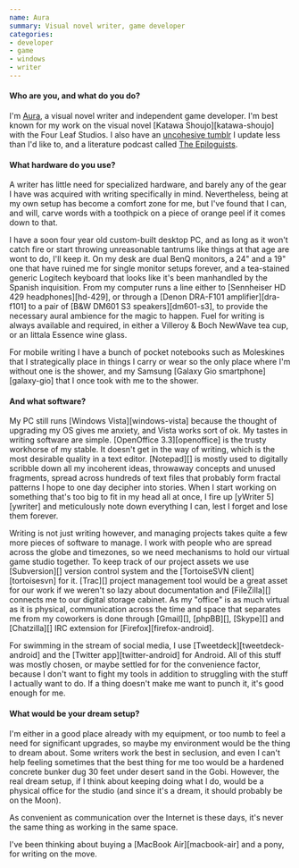 ```yaml
---
name: Aura
summary: Visual novel writer, game developer
categories:
- developer
- game
- windows
- writer
---
```


#### Who are you, and what do you do?

I'm [Aura](https://twitter.com/sharpened_C "Aura's Twitter account."), a visual novel writer and independent game developer. I'm best known for my work on the visual novel [Katawa Shoujo][katawa-shoujo] with the Four Leaf Studios. I also have an [uncohesive tumblr](http://auramart.tumblr.com/ "Aura's Tumblr site.") I update less than I'd like to, and a literature podcast called [The Epiloguists](http://epiloguists.com/ "Aura's podcast.").

#### What hardware do you use?

A writer has little need for specialized hardware, and barely any of the gear I have was acquired with writing specifically in mind. Nevertheless, being at my own setup has become a comfort zone for me, but I've found that I can, and will, carve words with a toothpick on a piece of orange peel if it comes down to that.

I have a soon four year old custom-built desktop PC, and as long as it won't catch fire or start throwing unreasonable tantrums like things at that age are wont to do, I'll keep it. On my desk are dual BenQ monitors, a 24" and a 19" one that have ruined me for single monitor setups forever, and a tea-stained generic Logitech keyboard that looks like it's been manhandled by the Spanish inquisition. From my computer runs a line either to [Sennheiser HD 429 headphones][hd-429], or through a [Denon DRA-F101 amplifier][dra-f101] to a pair of [B&W DM601 S3 speakers][dm601-s3], to provide the necessary aural ambience for the magic to happen. Fuel for writing is always available and required, in either a Villeroy & Boch NewWave tea cup, or an Iittala Essence wine glass.

For mobile writing I have a bunch of pocket notebooks such as Moleskines that I strategically place in things I carry or wear so the only place where I'm without one is the shower, and my Samsung [Galaxy Gio smartphone][galaxy-gio] that I once took with me to the shower.

#### And what software?

My PC still runs [Windows Vista][windows-vista] because the thought of upgrading my OS gives me anxiety, and Vista works sort of ok. My tastes in writing software are simple. [OpenOffice 3.3][openoffice] is the trusty workhorse of my stable. It doesn't get in the way of writing, which is the most desirable quality in a text editor. [Notepad][] is mostly used to digitally scribble down all my incoherent ideas, throwaway concepts and unused fragments, spread across hundreds of text files that probably form fractal patterns I hope to one day decipher into stories. When I start working on something that's too big to fit in my head all at once, I fire up [yWriter 5][ywriter] and meticulously note down everything I can, lest I forget and lose them forever.

Writing is not just writing however, and managing projects takes quite a few more pieces of software to manage. I work with people who are spread across the globe and timezones, so we need mechanisms to hold our virtual game studio together. To keep track of our project assets we use [Subversion][] version control system and the [TortoiseSVN client][tortoisesvn] for it. [Trac][] project management tool would be a great asset for our work if we weren't so lazy about documentation and [FileZilla][] connects me to our digital storage cabinet. As my "office" is as much virtual as it is physical, communication across the time and space that separates me from my coworkers is done through [Gmail][], [phpBB][], [Skype][] and [Chatzilla][] IRC extension for [Firefox][firefox-android].

For swimming in the stream of social media, I use [Tweetdeck][tweetdeck-android] and the [Twitter app][twitter-android] for Android. All of this stuff was mostly chosen, or maybe settled for for the convenience factor, because I don't want to fight my tools in addition to struggling with the stuff I actually want to do. If a thing doesn't make me want to punch it, it's good enough for me.

#### What would be your dream setup?

I'm either in a good place already with my equipment, or too numb to feel a need for significant upgrades, so maybe my environment would be the thing to dream about. Some writers work the best in seclusion, and even I can't help feeling sometimes that the best thing for me too would be a hardened concrete bunker dug 30 feet under desert sand in the Gobi. However, the real dream setup, if I think about keeping doing what I do, would be a physical office for the studio (and since it's a dream, it should probably be on the Moon). 

As convenient as communication over the Internet is these days, it's never the same thing as working in the same space.

I've been thinking about buying a [MacBook Air][macbook-air] and a pony, for writing on the move.